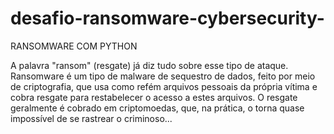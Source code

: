 # desafio-ransomware-cybersecurity-

RANSOMWARE COM PYTHON



A palavra "ransom" (resgate) já diz tudo sobre esse tipo de ataque. Ransomware é um tipo de malware de sequestro de dados, feito por meio de criptografia, que usa como refém arquivos pessoais da própria vítima e cobra resgate para restabelecer o acesso a estes arquivos. O resgate geralmente é cobrado em criptomoedas, que, na prática, o torna quase impossível de se rastrear o criminoso...
